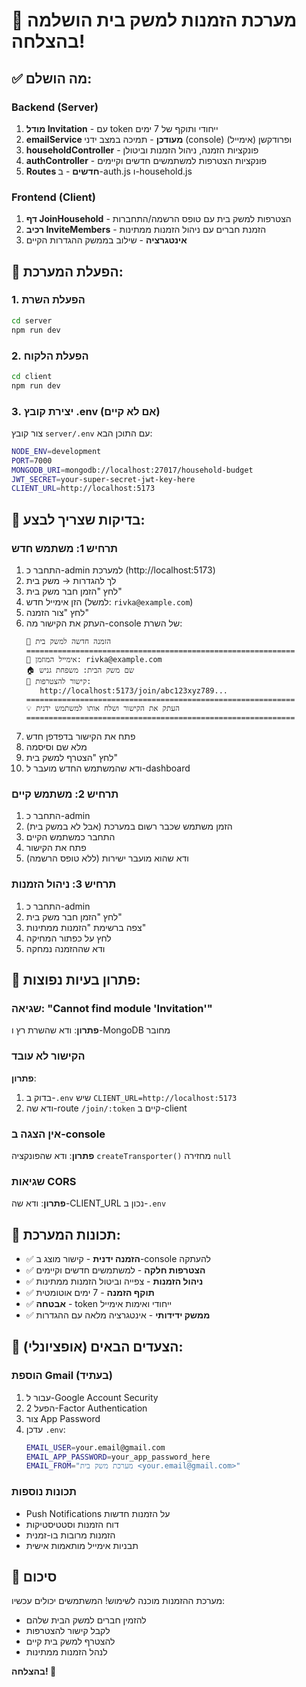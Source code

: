 # 🎉 מערכת הזמנות למשק בית הושלמה בהצלחה!

## ✅ מה הושלם:

### Backend (Server)
1. **מודל Invitation** - עם token ייחודי ותוקף של 7 ימים
2. **emailService מעודכן** - תמיכה במצב ידני (console) ופרודקשן (אימייל)
3. **householdController** - פונקציות הזמנה, ניהול הזמנות וביטולן
4. **authController** - פונקציות הצטרפות למשתמשים חדשים וקיימים
5. **Routes חדשים** - ב-auth.js ו-household.js

### Frontend (Client)
1. **דף JoinHousehold** - הצטרפות למשק בית עם טופס הרשמה/התחברות
2. **רכיב InviteMembers** - הזמנת חברים עם ניהול הזמנות ממתינות
3. **אינטגרציה** - שילוב בממשק ההגדרות הקיים

## 🚀 הפעלת המערכת:

### 1. הפעלת השרת
```bash
cd server
npm run dev
```

### 2. הפעלת הלקוח
```bash
cd client
npm run dev
```

### 3. יצירת קובץ .env (אם לא קיים)
צור קובץ `server/.env` עם התוכן הבא:
```bash
NODE_ENV=development
PORT=7000
MONGODB_URI=mongodb://localhost:27017/household-budget
JWT_SECRET=your-super-secret-jwt-key-here
CLIENT_URL=http://localhost:5173
```

## 🧪 בדיקות שצריך לבצע:

### תרחיש 1: משתמש חדש
1. התחבר כ-admin למערכת (http://localhost:5173)
2. לך להגדרות → משק בית
3. לחץ "הזמן חבר משק בית"
4. הזן אימייל חדש (למשל: `rivka@example.com`)
5. לחץ "צור הזמנה"
6. העתק את הקישור מה-console של השרת:
   ```
   📧 הזמנה חדשה למשק בית
   ============================================================
   👤 אימייל המוזמן: rivka@example.com
   🏠 שם משק הבית: משפחת גניש
   🔗 קישור להצטרפות:
      http://localhost:5173/join/abc123xyz789...
   ============================================================
   💡 העתק את הקישור ושלח אותו למשתמש ידנית
   ============================================================
   ```
7. פתח את הקישור בדפדפן חדש
8. מלא שם וסיסמה
9. לחץ "הצטרף למשק בית"
10. ודא שהמשתמש החדש מועבר ל-dashboard

### תרחיש 2: משתמש קיים
1. התחבר כ-admin
2. הזמן משתמש שכבר רשום במערכת (אבל לא במשק בית)
3. התחבר כמשתמש הקיים
4. פתח את הקישור
5. ודא שהוא מועבר ישירות (ללא טופס הרשמה)

### תרחיש 3: ניהול הזמנות
1. התחבר כ-admin
2. לחץ "הזמן חבר משק בית"
3. צפה ברשימת "הזמנות ממתינות"
4. לחץ על כפתור המחיקה
5. ודא שההזמנה נמחקה

## 🔧 פתרון בעיות נפוצות:

### שגיאה: "Cannot find module 'Invitation'"
**פתרון**: ודא שהשרת רץ ו-MongoDB מחובר

### הקישור לא עובד
**פתרון**: 
1. בדוק ב-`.env` שיש `CLIENT_URL=http://localhost:5173`
2. ודא שה-route `/join/:token` קיים ב-client

### אין הצגה ב-console
**פתרון**: ודא שהפונקציה `createTransporter()` מחזירה `null`

### שגיאות CORS
**פתרון**: ודא שה-CLIENT_URL נכון ב-`.env`

## 📱 תכונות המערכת:

- ✅ **הזמנה ידנית** - קישור מוצג ב-console להעתקה
- ✅ **הצטרפות חלקה** - למשתמשים חדשים וקיימים
- ✅ **ניהול הזמנות** - צפייה וביטול הזמנות ממתינות
- ✅ **תוקף הזמנה** - 7 ימים אוטומטית
- ✅ **אבטחה** - token ייחודי ואימות אימייל
- ✅ **ממשק ידידותי** - אינטגרציה מלאה עם ההגדרות

## 🎯 הצעדים הבאים (אופציונלי):

### הוספת Gmail (בעתיד)
1. עבור ל-Google Account Security
2. הפעל 2-Factor Authentication
3. צור App Password
4. עדכן `.env`:
   ```bash
   EMAIL_USER=your.email@gmail.com
   EMAIL_APP_PASSWORD=your_app_password_here
   EMAIL_FROM="מערכת משק בית <your.email@gmail.com>"
   ```

### תכונות נוספות
- Push Notifications על הזמנות חדשות
- דוח הזמנות וסטטיסטיקות
- הזמנות מרובות בו-זמנית
- תבניות אימייל מותאמות אישית

## 🎉 סיכום

מערכת ההזמנות מוכנה לשימוש! המשתמשים יכולים עכשיו:
- להזמין חברים למשק הבית שלהם
- לקבל קישור להצטרפות
- להצטרף למשק בית קיים
- לנהל הזמנות ממתינות

**בהצלחה! 🚀**

